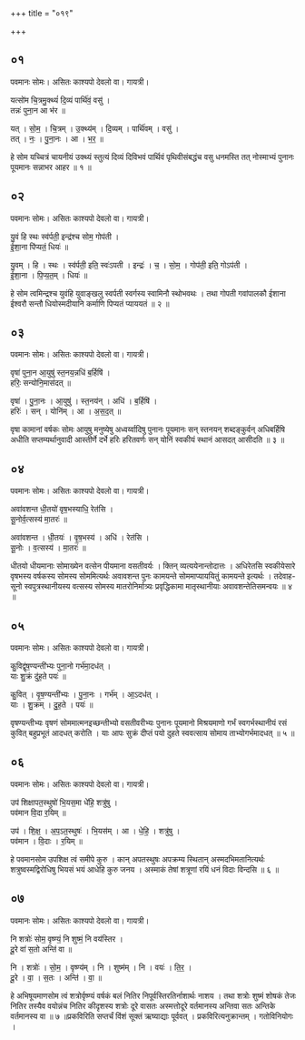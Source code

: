 +++
title = "०१९"

+++


## ०१
पवमानः सोमः। असितः काश्यपो देवलो वा। गायत्री।

यत्सो॑म चि॒त्रमु॒क्थ्यं॑ दि॒व्यं पार्थि॑वं॒ वसु॑ ।  
तन्नः॑ पुना॒न आ भ॑र ॥

यत् । सो॒म॒ । चि॒त्रम् । उ॒क्थ्य॑म् । दि॒व्यम् । पार्थि॑वम् । वसु॑ ।  
तत् । नः॒ । पु॒ना॒नः । आ । भ॒र॒ ॥

हे सोम यच्चित्रं चायनीयं उक्थ्यं स्तुत्यं दिव्यं दिविभवं पार्थिवं पृथिवीसंबद्धंच वसु धनमस्ति तत् नोस्माभ्यं पुनानः पूयमानः सन्नाभर आहर ॥ १ ॥

## ०२
पवमानः सोमः। असितः काश्यपो देवलो वा। गायत्री।

यु॒वं हि स्थः स्व॑र्पती॒ इन्द्र॑श्च सोम॒ गोप॑ती ।  
ई॒शा॒ना पि॑प्यतं॒ धियः॑ ॥

यु॒वम् । हि । स्थः । स्व॑र्पती॒ इति॒ स्वः॑ऽपती । इन्द्रः॑ । च॒ । सो॒म॒ । गोप॑ती॒ इति॒ गोऽप॑ती ।  
ई॒शा॒ना । पि॒प्य॒त॒म् । धियः॑ ॥

हे सोम त्वमिन्द्रश्च युवंहि युवाङ्खलु स्वर्पती स्वर्गस्य स्वामिनौ स्थोभवथः । तथा गोपती गवांपालकौ ईशाना ईश्वरौ सन्तौ धियोस्मदीयानि कर्माणि पिप्यतं प्याययतं ॥ २ ॥

## ०३
पवमानः सोमः। असितः काश्यपो देवलो वा। गायत्री।

वृषा॑ पुना॒न आ॒युषु॑ स्त॒नय॒न्नधि॑ ब॒र्हिषि॑ ।  
हरिः॒ सन्योनि॒मास॑दत् ॥

वृषा॑ । पु॒ना॒नः । आ॒युषु॑ । स्त॒नय॑न् । अधि॑ । ब॒र्हिषि॑ ।  
हरिः॑ । सन् । योनि॑म् । आ । अ॒स॒द॒त् ॥

वृषा कामानां वर्षकः सोमः आयुषु मनुष्येषु अध्वर्य्वादिषु पुनानः पूयमानः सन् स्तनयन् शब्दङ्कुर्वन् अधिबर्हिषि अधीति सप्तम्यर्थानुवादी आस्तीर्णे दर्भे हरिः हरितवर्णः सन् योनिं स्वकीयं स्थानं आसदत् आसीदति ॥ ३ ॥

## ०४
पवमानः सोमः। असितः काश्यपो देवलो वा। गायत्री।

अवा॑वशन्त धी॒तयो॑ वृष॒भस्याधि॒ रेत॑सि ।  
सू॒नोर्व॒त्सस्य॑ मा॒तरः॑ ॥

अवा॑वशन्त । धी॒तयः॑ । वृ॒ष॒भस्य॑ । अधि॑ । रेत॑सि ।  
सू॒नोः । व॒त्सस्य॑ । मा॒तरः॑ ॥

धीतयो धीयमानाः सोमाख्येन वत्सेन पीयमाना वसतीवर्यः । क्तिन् व्यत्ययेनान्तोदात्तः । अधिरेतसि स्वकीयेसारे वृषभस्य वर्षकस्य सोमस्य सोममित्यर्थः अवावशन्त पुनः कामयन्ते सोममाप्याययितुं कामयन्ते इत्यर्थः । तदेवाह-सूनो स्वपुत्रस्थानीयस्य वत्सस्य सोमस्य मातरोनिर्मात्र्यः प्रवृद्धिकामा मातृस्थानीयाः अवावशन्तेतिसमन्वयः ॥ ४ ॥

## ०५
पवमानः सोमः। असितः काश्यपो देवलो वा। गायत्री।

कु॒विद्वृ॑ष॒ण्यन्ती॑भ्यः पुना॒नो गर्भ॑मा॒दध॑त् ।  
याः शु॒क्रं दु॑ह॒ते पयः॑ ॥

कु॒वित् । वृ॒ष॒ण्यन्ती॑भ्यः । पु॒ना॒नः । गर्भ॑म् । आ॒ऽदध॑त् ।  
याः । शु॒क्रम् । दु॒ह॒ते । पयः॑ ॥

वृषण्यन्तीभ्यः वृषणं सोममात्मनइच्छन्तीभ्यो वसतीवरीभ्यः पुनानः पूयमानो मिश्रयमाणो गर्भं स्वगर्भस्थानीयं रसं कुवित् बहुप्रभूतं आदधत् करोति । याः आपः सुक्रं दीप्तं पयो दुहते स्ववत्साय सोमाय ताभ्योगर्भमादधत् ॥ ५ ॥

## ०६
पवमानः सोमः। असितः काश्यपो देवलो वा। गायत्री।

उप॑ शिक्षापत॒स्थुषो॑ भि॒यस॒मा धे॑हि॒ शत्रु॑षु ।  
पव॑मान वि॒दा र॒यिम् ॥

उप॑ । शि॒क्ष॒ । अ॒प॒ऽत॒स्थुषः॑ । भि॒यस॑म् । आ । धे॒हि॒ । शत्रु॑षु ।  
पव॑मान । वि॒दाः । र॒यिम् ॥

हे पवमानसोम उपशिक्ष त्वं समीपे कुरु । कान् अपतस्थुषः अपक्रम्य स्थितान् अस्मदभिमतानित्यर्थः शत्रुष्वस्मद्विरोधिषु भियसं भयं आधेहि कुरु जनय । अस्माकं तेषां शत्रूणां रयिं धनं विदाः विन्दसि ॥ ६ ॥

## ०७
पवमानः सोमः। असितः काश्यपो देवलो वा। गायत्री।

नि शत्रोः॑ सोम॒ वृष्ण्यं॒ नि शुष्मं॒ नि वय॑स्तिर ।  
दू॒रे वा॑ स॒तो अन्ति॑ वा ॥

नि । शत्रोः॑ । सो॒म॒ । वृष्ण्य॑म् । नि । शुष्म॑म् । नि । वयः॑ । ति॒र॒ ।  
दू॒रे । वा॒ । स॒तः । अन्ति॑ । वा॒ ॥

हे अभिषूयमाणसोम त्वं शत्रोर्वृष्ण्यं वर्षकं बलं नितिर निपूर्वस्तिरतिर्नाशार्थः नाशय । तथा शत्रोः शुष्मं शोषकं तेजः नितिर तस्यैव वयोन्नंच नितिर कीदृशस्य शत्रोः दूरे वासतः अस्मत्तोदूरे वर्तमानस्य अन्तिवा सतः अन्तिके वर्तमानस्य वा ॥ ७ ॥प्रकविरिति सप्तर्चं विंशं सूक्तं ऋष्याद्याः पूर्ववत् । प्रकविरित्यनुक्रान्तम् । गतोविनियोगः ।